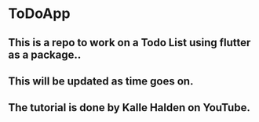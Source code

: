# ToDoApp
## This is a repo to work on a Todo List using flutter as a package..
## This will be updated as time goes on. 
## The tutorial is done by Kalle Halden on YouTube. 

